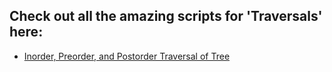 ## Check out all the amazing scripts for 'Traversals' here:

- [Inorder, Preorder, and Postorder Traversal of Tree](Inorder_Preorder_Postorder\Inorder_Preorder_Postorder.py)